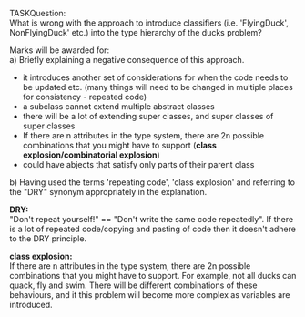 TASKQuestion:  
What is wrong with the approach to introduce  classifiers 
(i.e. 'FlyingDuck', NonFlyingDuck' etc.) into the type
hierarchy of the ducks problem?  

Marks will be awarded for:  
a) Briefly explaining a negative consequence of this approach.  

* it introduces another set of considerations for when the code needs to be updated etc. (many things will need to be changed in multiple places for consistency - repeated code)
* a subclass cannot extend multiple abstract classes
* there will be a lot of extending super classes, and super classes of super classes
* If there are n attributes in the type system, there are 2n possible combinations that you might have to support (**class explosion/combinatorial explosion**)
* could have abjects that satisfy only parts of their parent class


b) Having used the terms 'repeating code', 'class explosion' and 
	referring to the "DRY" synonym appropriately in the explanation.    

**DRY:**   
"Don't repeat yourself!" == "Don't write the same code repeatedly". If there is a lot of repeated code/copying and pasting of code then it doesn't adhere to the DRY principle.    

**class explosion:**     
If there are n attributes in the type system, there are 2n possible combinations that you might have to support. For example, not all ducks can quack, fly and swim. There will be different combinations of these behaviours, and it this problem will become more complex as variables are introduced.  
